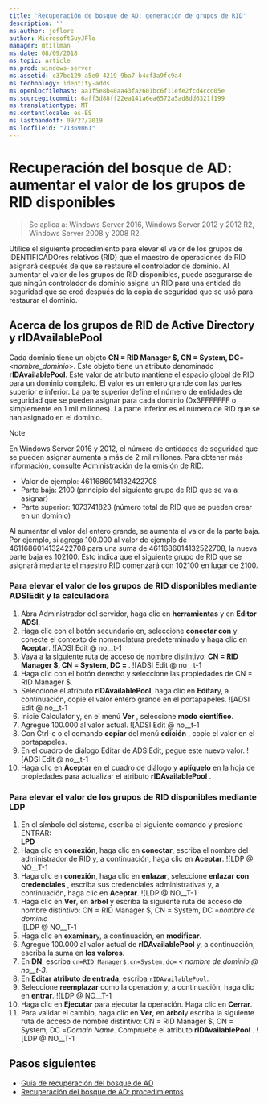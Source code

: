 ```yaml
---
title: 'Recuperación de bosque de AD: generación de grupos de RID'
description: ''
ms.author: joflore
author: MicrosoftGuyJFlo
manager: mtillman
ms.date: 08/09/2018
ms.topic: article
ms.prod: windows-server
ms.assetid: c37bc129-a5e0-4219-9ba7-b4cf3a9fc9a4
ms.technology: identity-adds
ms.openlocfilehash: aa1f5e8b40aa43fa2601bc6f11efe2fcd4ccd05e
ms.sourcegitcommit: 6aff3d88ff22ea141a6ea6572a5ad8dd6321f199
ms.translationtype: MT
ms.contentlocale: es-ES
ms.lasthandoff: 09/27/2019
ms.locfileid: "71369061"
---
```

# <a name="ad-forest-recovery---raising-the-value-of-available-rid-pools"></a>Recuperación del bosque de AD: aumentar el valor de los grupos de RID disponibles 

>Se aplica a: Windows Server 2016, Windows Server 2012 y 2012 R2, Windows Server 2008 y 2008 R2

Utilice el siguiente procedimiento para elevar el valor de los grupos de IDENTIFICADOres relativos (RID) que el maestro de operaciones de RID asignará después de que se restaure el controlador de dominio. Al aumentar el valor de los grupos de RID disponibles, puede asegurarse de que ningún controlador de dominio asigna un RID para una entidad de seguridad que se creó después de la copia de seguridad que se usó para restaurar el dominio. 

## <a name="about-active-directory-rid-pools-and-ridavailablepool"></a>Acerca de los grupos de RID de Active Directory y rIDAvailablePool

Cada dominio tiene un objeto **CN = RID Manager $, CN = System, DC**=<*nombre_dominio*>. Este objeto tiene un atributo denominado **rIDAvailablePool**. Este valor de atributo mantiene el espacio global de RID para un dominio completo. El valor es un entero grande con las partes superior e inferior. La parte superior define el número de entidades de seguridad que se pueden asignar para cada dominio (0x3FFFFFFF o simplemente en 1 mil millones). La parte inferior es el número de RID que se han asignado en el dominio. 
  
> [!NOTE]
> En Windows Server 2016 y 2012, el número de entidades de seguridad que se pueden asignar aumenta a más de 2 mil millones. Para obtener más información, consulte Administración de la [emisión de RID](https://technet.microsoft.com/library/jj574229.aspx). 
  
- Valor de ejemplo: 4611686014132422708  
- Parte baja: 2100 (principio del siguiente grupo de RID que se va a asignar)  
- Parte superior: 1073741823 (número total de RID que se pueden crear en un dominio)  
  
Al aumentar el valor del entero grande, se aumenta el valor de la parte baja. Por ejemplo, si agrega 100.000 al valor de ejemplo de 4611686014132422708 para una suma de 4611686014132522708, la nueva parte baja es 102100. Esto indica que el siguiente grupo de RID que se asignará mediante el maestro RID comenzará con 102100 en lugar de 2100. 
  
### <a name="to-raise-the-value-of-available-rid-pools-using-adsiedit-and-the-calculator"></a>Para elevar el valor de los grupos de RID disponibles mediante ADSIEdit y la calculadora

1. Abra Administrador del servidor, haga clic en **herramientas** y en **Editor ADSI**.
2. Haga clic con el botón secundario en, seleccione **conectar con** y conecte el contexto de nomenclatura predeterminado y haga clic en **Aceptar**.
   ![ADSI Edit @ no__t-1 
3. Vaya a la siguiente ruta de acceso de nombre distintivo: **CN = RID Manager $, CN = System, DC = <domain name>** .
   ![ADSI Edit @ no__t-1 
3. Haga clic con el botón derecho y seleccione las propiedades de CN = RID Manager $. 
4. Seleccione el atributo **rIDAvailablePool**, haga clic en **Editar**y, a continuación, copie el valor entero grande en el portapapeles.
   ![ADSI Edit @ no__t-1  
5. Inicie Calculator y, en el menú **Ver** , seleccione **modo científico**. 
6. Agregue 100.000 al valor actual.
   ![ADSI Edit @ no__t-1 
7. Con Ctrl-c o el comando **copiar** del menú **edición** , copie el valor en el portapapeles. 
8. En el cuadro de diálogo Editar de ADSIEdit, pegue este nuevo valor. 
   ![ADSI Edit @ no__t-1 
9. Haga clic en **Aceptar** en el cuadro de diálogo y **aplíquelo** en la hoja de propiedades para actualizar el atributo **rIDAvailablePool** . 
  
### <a name="to-raise-the-value-of-available-rid-pools-using-ldp"></a>Para elevar el valor de los grupos de RID disponibles mediante LDP  
  
1. En el símbolo del sistema, escriba el siguiente comando y presione ENTRAR:  
   **LPD**  
2. Haga clic en **conexión**, haga clic en **conectar**, escriba el nombre del administrador de RID y, a continuación, haga clic en **Aceptar**. 
   ![LDP @ NO__T-1
3. Haga clic en **conexión**, haga clic en **enlazar**, seleccione **enlazar con credenciales** , escriba sus credenciales administrativas y, a continuación, haga clic en **Aceptar**. 
   ![LDP @ NO__T-1
4. Haga clic en **Ver**, en **árbol** y escriba la siguiente ruta de acceso de nombre distintivo:  CN = RID Manager $, CN = System, DC =*nombre de dominio*  
   ![LDP @ NO__T-1
5. Haga clic en **examinar**y, a continuación, en **modificar**. 
6. Agregue 100.000 al valor actual de **rIDAvailablePool** y, a continuación, escriba la suma en **los valores**. 
7. En **DN**, escriba `cn=RID Manager$,cn=System,dc=` *< nombre de dominio @ no__t-3*. 
8. En **Editar atributo de entrada**, escriba `rIDAvailablePool`. 
9. Seleccione **reemplazar** como la operación y, a continuación, haga clic en **entrar**.
   ![LDP @ NO__T-1 
10. Haga clic en **Ejecutar** para ejecutar la operación. Haga clic en **Cerrar**.
11. Para validar el cambio, haga clic en **Ver**, en **árbol**y escriba la siguiente ruta de acceso de nombre distintivo:   CN = RID Manager $, CN = System, DC =*Domain Name*.   Compruebe el atributo **rIDAvailablePool** . 
   ![LDP @ NO__T-1

## <a name="next-steps"></a>Pasos siguientes

- [Guía de recuperación del bosque de AD](AD-Forest-Recovery-Guide.md)
- [Recuperación del bosque de AD: procedimientos](AD-Forest-Recovery-Procedures.md)
